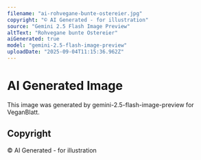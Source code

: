 ```yaml
---
filename: "ai-rohvegane-bunte-ostereier.jpg"
copyright: "© AI Generated - for illustration"
source: "Gemini 2.5 Flash Image Preview"
altText: "Rohvegane bunte Ostereier"
aiGenerated: true
model: "gemini-2.5-flash-image-preview"
uploadDate: "2025-09-04T11:15:36.962Z"
---
```


# AI Generated Image

This image was generated by gemini-2.5-flash-image-preview for VeganBlatt.

## Copyright
© AI Generated - for illustration
